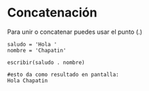 # Concatenación

Para unir o concatenar puedes usar el punto (.)

```
saludo = 'Hola '
nombre = 'Chapatin'

escribir(saludo . nombre)

#esto da como resultado en pantalla:
Hola Chapatin
```
